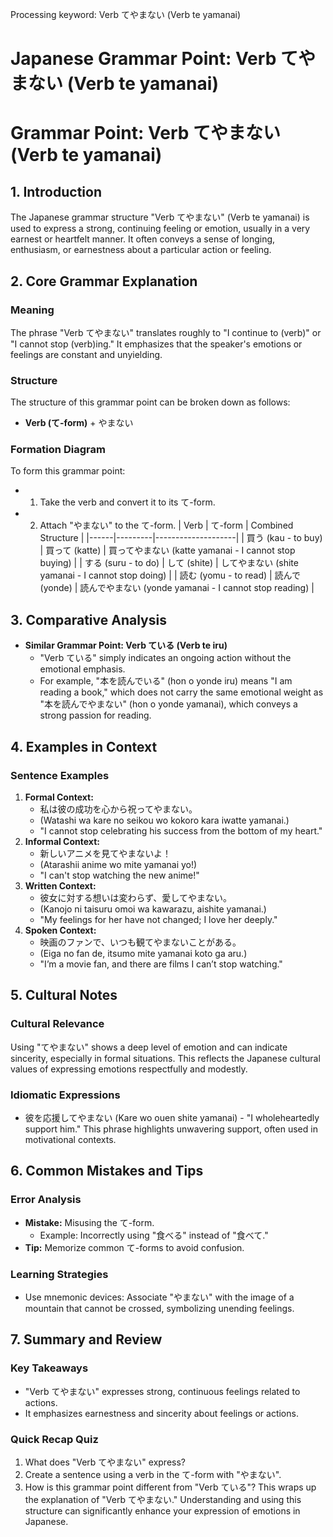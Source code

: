 Processing keyword: Verb てやまない (Verb te yamanai)
# Japanese Grammar Point: Verb てやまない (Verb te yamanai)
# Grammar Point: Verb てやまない (Verb te yamanai)
## 1. Introduction
The Japanese grammar structure "Verb てやまない" (Verb te yamanai) is used to express a strong, continuing feeling or emotion, usually in a very earnest or heartfelt manner. It often conveys a sense of longing, enthusiasm, or earnestness about a particular action or feeling.
## 2. Core Grammar Explanation
### Meaning
The phrase "Verb てやまない" translates roughly to "I continue to (verb)" or "I cannot stop (verb)ing." It emphasizes that the speaker's emotions or feelings are constant and unyielding.
### Structure
The structure of this grammar point can be broken down as follows:
- **Verb (て-form)** + やまない
### Formation Diagram
To form this grammar point:
- 1. Take the verb and convert it to its て-form.
- 2. Attach "やまない" to the て-form.
| Verb | て-form | Combined Structure |
|------|---------|--------------------|
| 買う (kau - to buy) | 買って (katte) | 買ってやまない (katte yamanai - I cannot stop buying) |
| する (suru - to do) | して (shite) | してやまない (shite yamanai - I cannot stop doing) |
| 読む (yomu - to read) | 読んで (yonde) | 読んでやまない (yonde yamanai - I cannot stop reading) |
## 3. Comparative Analysis
- **Similar Grammar Point: Verb ている (Verb te iru)**
  - "Verb ている" simply indicates an ongoing action without the emotional emphasis. 
  - For example, "本を読んでいる" (hon o yonde iru) means "I am reading a book," which does not carry the same emotional weight as "本を読んでやまない" (hon o yonde yamanai), which conveys a strong passion for reading.
## 4. Examples in Context
### Sentence Examples
1. **Formal Context:** 
   - 私は彼の成功を心から祝ってやまない。
   - (Watashi wa kare no seikou wo kokoro kara iwatte yamanai.)
   - "I cannot stop celebrating his success from the bottom of my heart."
2. **Informal Context:** 
   - 新しいアニメを見てやまないよ！
   - (Atarashii anime wo mite yamanai yo!)
   - "I can't stop watching the new anime!"
3. **Written Context:** 
   - 彼女に対する想いは変わらず、愛してやまない。
   - (Kanojo ni taisuru omoi wa kawarazu, aishite yamanai.)
   - "My feelings for her have not changed; I love her deeply."
4. **Spoken Context:** 
   - 映画のファンで、いつも観てやまないことがある。
   - (Eiga no fan de, itsumo mite yamanai koto ga aru.)
   - "I’m a movie fan, and there are films I can’t stop watching."
## 5. Cultural Notes
### Cultural Relevance
Using "てやまない" shows a deep level of emotion and can indicate sincerity, especially in formal situations. This reflects the Japanese cultural values of expressing emotions respectfully and modestly.
### Idiomatic Expressions
- 彼を応援してやまない (Kare wo ouen shite yamanai) - "I wholeheartedly support him." This phrase highlights unwavering support, often used in motivational contexts.
## 6. Common Mistakes and Tips
### Error Analysis
- **Mistake:** Misusing the て-form. 
  - Example: Incorrectly using "食べる" instead of "食べて."
- **Tip:** Memorize common て-forms to avoid confusion.
### Learning Strategies
- Use mnemonic devices: Associate "やまない" with the image of a mountain that cannot be crossed, symbolizing unending feelings.
## 7. Summary and Review
### Key Takeaways
- "Verb てやまない" expresses strong, continuous feelings related to actions.
- It emphasizes earnestness and sincerity about feelings or actions.
  
### Quick Recap Quiz
1. What does "Verb てやまない" express?
2. Create a sentence using a verb in the て-form with "やまない".
3. How is this grammar point different from "Verb ている"?
This wraps up the explanation of "Verb てやまない." Understanding and using this structure can significantly enhance your expression of emotions in Japanese.

